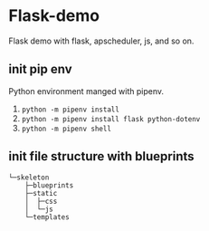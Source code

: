 # Flask-demo

Flask demo with flask, apscheduler, js, and so on.

## init pip env

Python environment manged with pipenv. 

1. `python -m pipenv install`
2. `python -m pipenv install flask python-dotenv`
3. `python -m pipenv shell`

## init file structure with blueprints
```
└─skeleton
    ├─blueprints
    ├─static
    │  ├─css
    │  └─js
    └─templates
```
